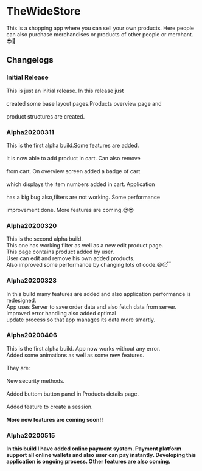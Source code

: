 # TheWideStore  
This is a shopping app where you can sell your own products. Here people can also purchase merchandises or products of other people or merchant. 😎🛒  
## Changelogs  
### Initial Release  
This is just an initial release. In this release just</br>  
created some base layout pages.Products overview page and</br>  
product structures are created.  
### Alpha20200311  
This is the first alpha build.Some features are added.</br>  
It is now able to add product in cart. Can also remove</br>  
from cart. On overview screen added  a badge of cart</br>  
which displays the item numbers added in cart. Application</br>  
has a big bug also,filters are not working. Some performance</br>  
improvement done. More features are coming.😍😍  
  
### Alpha20200320  
This is the second alpha build.</br> This one has working filter as well as a new edit product page. </br>  This page contains product added by user. </br>  User can edit and remove his own added products. </br>  Also improved some performance by changing lots of code.😅😴  
  
### Alpha20200323  
In this build many features are added and also application performance is redesigned.</br>App uses Server to save order data and also fetch data from server.</br>Improved error handling also added optimal </br>update process so that app manages its data more smartly.  
  
### Alpha20200406  
This is the first alpha build. App now works without any error.</br> Added some animations as well as some new features.  
</br>They are:</br>  
New security methods.</br>  
Added buttom button panel in Products details page.</br>  
Added feature to create a session.</br>  
<b>More new features are coming soon!!

### Alpha20200515
In this build I have added online payment system. Payment platform support all online wallets and also user can pay instantly. Developing this application is ongoing process.
Other features are also coming.  
